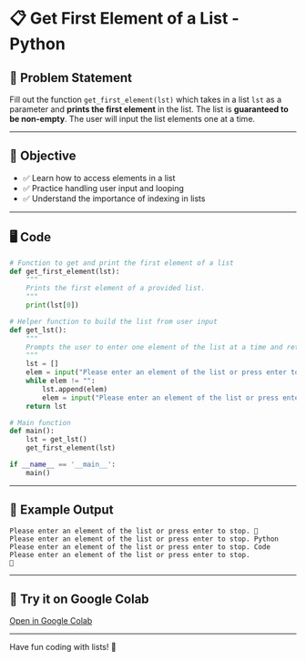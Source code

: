 # 📋 Get First Element of a List - Python

## 🧠 Problem Statement
Fill out the function `get_first_element(lst)` which takes in a list `lst` as a parameter and **prints the first element** in the list. The list is **guaranteed to be non-empty**. The user will input the list elements one at a time.

---

## 🚀 Objective
- ✅ Learn how to access elements in a list
- ✅ Practice handling user input and looping
- ✅ Understand the importance of indexing in lists

---

## 🖥️ Code
```python
# Function to get and print the first element of a list
def get_first_element(lst):
    """
    Prints the first element of a provided list.
    """
    print(lst[0])

# Helper function to build the list from user input
def get_lst():
    """
    Prompts the user to enter one element of the list at a time and returns the resulting list.
    """
    lst = []
    elem = input("Please enter an element of the list or press enter to stop. ")
    while elem != "":
        lst.append(elem)
        elem = input("Please enter an element of the list or press enter to stop. ")
    return lst

# Main function
def main():
    lst = get_lst()
    get_first_element(lst)

if __name__ == '__main__':
    main()
```

---

## 📌 Example Output
```
Please enter an element of the list or press enter to stop. 🐍
Please enter an element of the list or press enter to stop. Python
Please enter an element of the list or press enter to stop. Code
Please enter an element of the list or press enter to stop. 
🐍
```

---

## 🔗 Try it on Google Colab
[Open in Google Colab](https://colab.research.google.com/drive/1kZBHWr1HgLsS4nZlzgciqccE7E_nN4qy?usp=sharing)

---
Have fun coding with lists! 🎉

